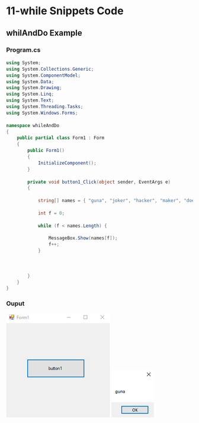 # 11-while Snippets Code

## whilAndDo Example

### Program.cs

```c#
using System;
using System.Collections.Generic;
using System.ComponentModel;
using System.Data;
using System.Drawing;
using System.Linq;
using System.Text;
using System.Threading.Tasks;
using System.Windows.Forms;

namespace whileAndDo
{
    public partial class Form1 : Form
    {
        public Form1()
        {
            InitializeComponent();
        }

        private void button1_Click(object sender, EventArgs e)
        {

            string[] names = { "guna", "joker", "hacker", "maker", "doer" };

            int f = 0;

            while (f < names.Length) {

                MessageBox.Show(names[f]);
                f++;
            }

                

        }
    }
}


```

### Ouput

![whilAndDo](media/1.png)
![whilAndDo](media/2.png)










